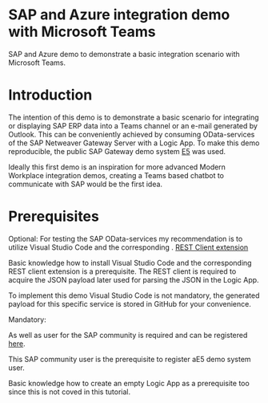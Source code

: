 # SAP and Azure integration demo with Microsoft Teams 
SAP and Azure demo to demonstrate a basic integration scenario with Microsoft Teams.

# Introduction 
The intention of this demo is to demonstrate a basic scenario for integrating or displaying SAP ERP data into a Teams channel or an e-mail generated by Outlook. 
This can be conveniently achieved by consuming OData-services of the SAP Netweaver Gateway Server with a Logic App. 
To make this demo reproducible, the public SAP Gateway demo system [E5]( https://blogs.sap.com/2017/12/05/new-sap-gateway-demo-system-available/) was used. 

Ideally this first demo is an inspiration for more advanced Modern Workplace integration demos, creating a Teams based chatbot to communicate with SAP would be the first idea. 

 
# Prerequisites 

Optional: 
For testing the SAP OData-services my recommendation is to utilize Visual Studio Code and the corresponding .
[REST Client extension](https://marketplace.visualstudio.com/items?itemName=humao.rest-client)


Basic knowledge how to install Visual Studio Code and the corresponding REST client extension is a prerequisite. 
The REST client is required to acquire the JSON payload later used for parsing the JSON in the Logic App. 

To implement this demo Visual Studio Code is not mandatory, the generated payload for this specific service is stored in GitHub for your convenience.   

Mandatory: 

As well as user for the SAP community is required and can be registered [here](https://www.sap.com/community/resources/registration-and-profile.html). 

This SAP community user is the prerequisite to register aE5 demo system user. 

Basic knowledge how to create an empty Logic App as a prerequisite too since this is not coved in this tutorial. 

